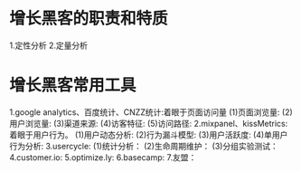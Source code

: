 # 增长黑客的职责和特质
1.定性分析
2.定量分析
# 增长黑客常用工具
1.google analytics、百度统计、CNZZ统计:着眼于页面访问量
(1)页面浏览量:
(2)用户浏览量:
(3)渠道来源:
(4)访客特征:
(5)访问路径:
2.mixpanel、kissMetrics:着眼于用户行为。
(1)用户动态分析:
(2)行为漏斗模型:
(3)用户活跃度:
(4)单用户行为分析:
3.usercycle:
(1)统计分析：
(2)生命周期维护：
(3)分组实验测试：
4.customer.io:
5.optimize.ly:
6.basecamp:
7.友盟：